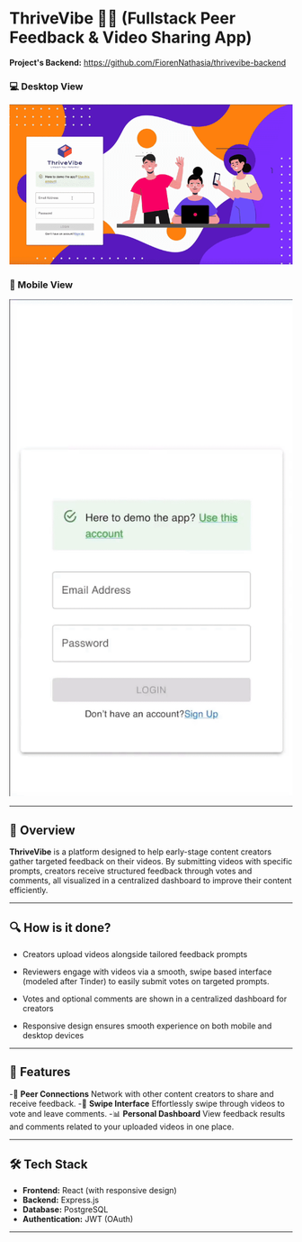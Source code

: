 # ThriveVibe 🎥✨ (Fullstack Peer Feedback & Video Sharing App)

**Project's Backend:** https://github.com/FiorenNathasia/thrivevibe-backend

### 💻 Desktop View

![Desktop Demo](public/gif/desktop.gif)

### 📱 Mobile View

![Mobile Demo](public/gif/mobile.gif)

---

## 🧠 Overview

**ThriveVibe** is a platform designed to help early-stage content creators gather targeted feedback on their videos. By submitting videos with specific prompts, creators receive structured feedback through votes and comments, all visualized in a centralized dashboard to improve their content efficiently.

---

## 🔍 How is it done?

- Creators upload videos alongside tailored feedback prompts

- Reviewers engage with videos via a smooth, swipe based interface (modeled after Tinder) to easily submit votes on targeted prompts.

- Votes and optional comments are shown in a centralized dashboard for creators

- Responsive design ensures smooth experience on both mobile and desktop devices

---

## 🚀 Features

-🤝 **Peer Connections** Network with other content creators to share and receive feedback.
-🔄 **Swipe Interface** Effortlessly swipe through videos to vote and leave comments.
-📊 **Personal Dashboard** View feedback results and comments related to your uploaded videos in one place.

---

## 🛠️ Tech Stack

- **Frontend:** React (with responsive design)
- **Backend:** Express.js
- **Database:** PostgreSQL
- **Authentication:** JWT (OAuth)

---
